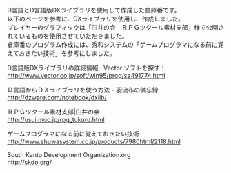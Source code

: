D言語とD言語版DXライブラリを使用して作成した倉庫番です。  
以下のページを参考に、DXライブラリを使用し、作成しました。  
プレイヤーのグラフィックは「臼井の会　ＲＰＧツクール素材支部」様で公開されているものを使用させていただきました。  
倉庫番のプログラム作成には、秀和システムの「ゲームプログラマになる前に覚えておきたい技術」を参考にしました。  

D言語版DXライブラリの詳細情報 : Vector ソフトを探す！  
http://www.vector.co.jp/soft/win95/prog/se491774.html  
  
Ｄ言語からＤＸライブラリを使う方法 - 羽流布の備忘録  
http://dzware.com/notebook/dxlib/  
  
ＲＰＧツクール素材支部|臼井の会  
http://usui.moo.jp/rpg_tukuru.html  
  
ゲームプログラマになる前に覚えておきたい技術  
http://www.shuwasystem.co.jp/products/7980html/2118.html  
  
South Kanto Development Organization.org  
http://skdo.org/
